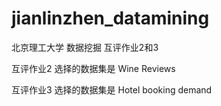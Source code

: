 # jianlinzhen_datamining
北京理工大学 数据挖掘 互评作业2和3

互评作业2 选择的数据集是 Wine Reviews

互评作业3 选择的数据集是 Hotel booking demand
